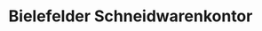 ---
title: "Bielefelder Schneidwarenkontor"
url: /bielefeld/bielefelder-schneidwarenkontor/
shop: Haushaltsartikel
---